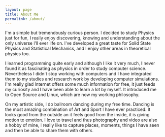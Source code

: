 ```yaml
---
layout: page
title: About Me
permalink: /about/
---
```


I'm a simple but tremendously curious person. I decided  to study Physics just
for fun, I really enjoy discovering, knowing and understanding about the only
universe I'll ever life on. I've developed a great taste for Solid State Physics
and Statistical Mechanics, and I enjoy other areas in theoretical physics too.

I learned programming quite early and although I like it very much, I never
found it as fascinating as physics in order to study computer science.
Nevertheless I didn't stop working with computers and I have integrated them to
my studies and research work by developing computer simulations. I'm really glad
Internet offers some much information for free, it just feeds my curiosity and I
have been able to learn a lot by myself. It introduced me to Open Source and
Linux, which are now my working philosophy.

On my artistic side, I do ballroom dancing during my free time. Dancing is the
most amazing combination of Art and Sport I have ever practiced. It looks good
from the outside an it feels good from the inside, it is giving motion to
emotion. I love to travel and thus photography and video are also a hobby of
mine, I really like to capture places, moments, things I have seen and then be
able to share them with others.
